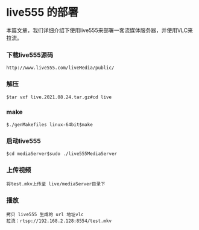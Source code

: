# live555 的部署

本篇文章，我们详细介绍下使用live555来部署一套流媒体服务器，并使用VLC来拉流。



### 下载live555源码

```
http://www.live555.com/liveMedia/public/
```



### 解压

```
$tar vxf live.2021.08.24.tar.gz#cd live
```



### make

```
$./genMakefiles linux-64bit$make
```



### 启动live555

```
$cd mediaServer$sudo ./live555MediaServer
```



### 上传视频

```
将test.mkv上传至 live/mediaServer目录下
```



### 播放

```
拷贝 live555 生成的 url 地址vlc
拉流：rtsp://192.168.2.128:8554/test.mkv
```

